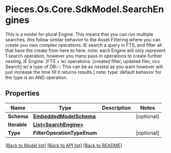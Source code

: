 # Pieces.Os.Core.SdkModel.SearchEngines
This is a model for plural Engine. This means that you can run multiple searches, this follow similar behavior to the Asset Filtering.where you can create you own complex operations: IE search a query in FTS, and filter all that have the create from here to here.  note: each Engine will only represent 1 search operation, however you many pass in operations to create further nesting. IE  Engine: [FTS + w/ operations: [created filter, updated filer, ncs Search] w/ a type of OR:::: This can be as nested as you want however will just increase the time till it returns results.]  note: type: default behavior for the type is an AND operation.

## Properties

Name | Type | Description | Notes
------------ | ------------- | ------------- | -------------
**Schema** | [**EmbeddedModelSchema**](EmbeddedModelSchema.md) |  | [optional] 
**Iterable** | [**List&lt;SearchEngine&gt;**](SearchEngine.md) |  | 
**Type** | **FilterOperationTypeEnum** |  | [optional] 

[[Back to Model list]](../README.md#documentation-for-models) [[Back to API list]](../README.md#documentation-for-api-endpoints) [[Back to README]](../README.md)

